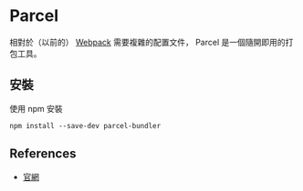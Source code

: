 # Parcel

相對於（以前的） [Webpack](/web/f2e/webpack/README.md) 需要複雜的配置文件， Parcel 是一個隨開即用的打包工具。

## 安裝

使用 npm 安裝

    npm install --save-dev parcel-bundler

## References

* [官網](https://en.parceljs.org/)
